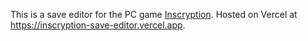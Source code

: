 This is a save editor for the PC game [Inscryption](https://www.inscryption.com). Hosted on Vercel at <https://inscryption-save-editor.vercel.app>.
